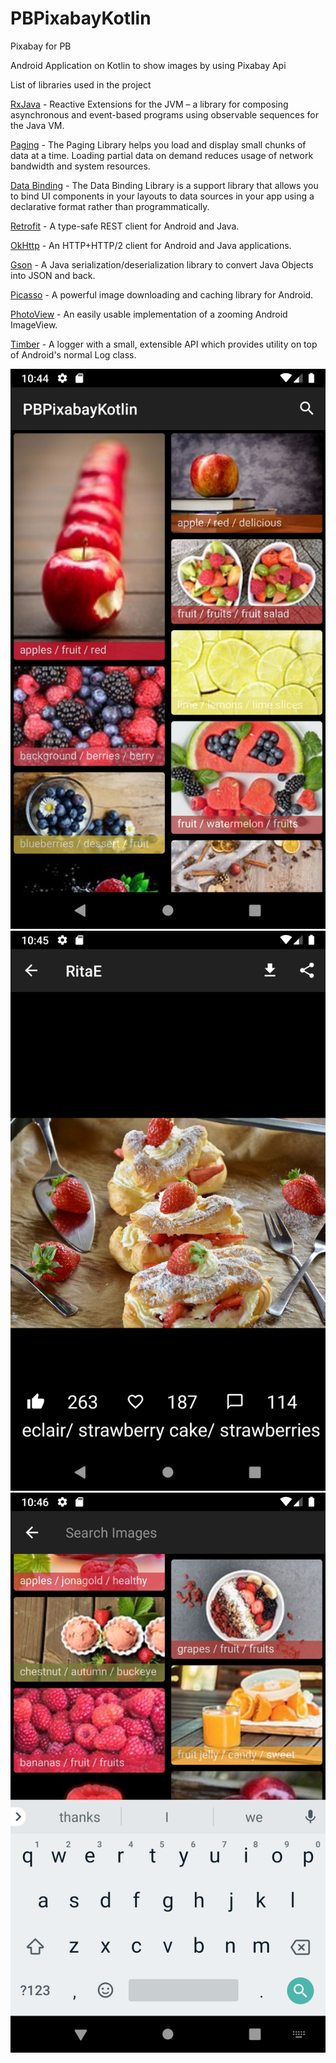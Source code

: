 # PBPixabayKotlin

Pixabay for PB

Android Application on Kotlin to show images by using Pixabay Api

List of libraries used in the project

[RxJava](https://github.com/ReactiveX/RxJava) - Reactive Extensions for the JVM – a library for composing asynchronous and event-based programs using observable sequences for the Java VM.

[Paging](https://developer.android.com/topic/libraries/architecture/paging) - The Paging Library helps you load and display small chunks of data at a time. Loading partial data on demand reduces usage of network bandwidth and system resources.

[Data Binding](https://developer.android.com/topic/libraries/data-binding/#java) - The Data Binding Library is a support library that allows you to bind UI components in your layouts to data sources in your app using a declarative format rather than programmatically.

[Retrofit](https://square.github.io/retrofit/) - A type-safe REST client for Android and Java.

[OkHttp](https://github.com/square/okhttp) - An HTTP+HTTP/2 client for Android and Java applications.

[Gson](https://github.com/google/gson) - A Java serialization/deserialization library to convert Java Objects into JSON and back.

[Picasso](https://square.github.io/picasso/) - A powerful image downloading and caching library for Android.

[PhotoView](https://github.com/chrisbanes/PhotoView) - An easily usable implementation of a zooming Android ImageView.

[Timber](https://github.com/JakeWharton/timber) - A logger with a small, extensible API which provides utility on top of Android's normal Log class.

![Main](Screenshot_1564170267.png)
![Detail](Screenshot_1564170340.png)
![Search](Screenshot_1564170363.png)

